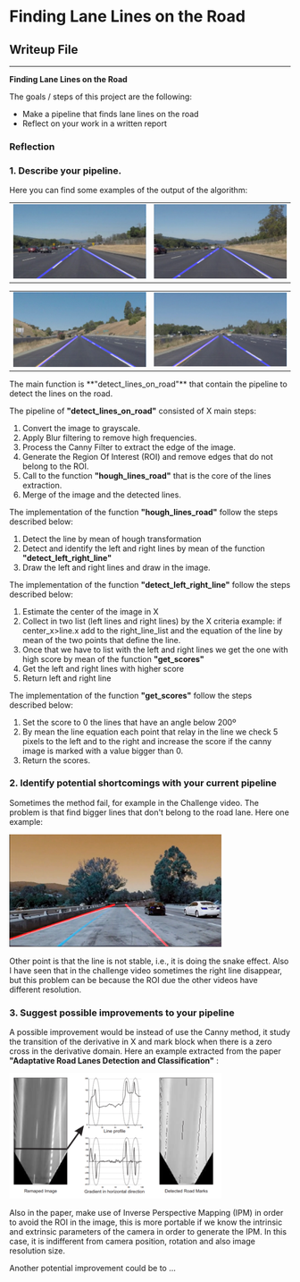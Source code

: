 # **Finding Lane Lines on the Road** 

## Writeup File

---

**Finding Lane Lines on the Road**

The goals / steps of this project are the following:
* Make a pipeline that finds lane lines on the road
* Reflect on your work in a written report

### Reflection

### 1. Describe your pipeline.

Here you can find some examples of the output of the algorithm:

<table cellspacing="0" cellpadding="0" border="0" width="600">
    <tr>
        <td width="380"><img src="./write_up_files/lines_image1.png" width="380"  /></td>
        <td width="380"><img src="./write_up_files/lines_image2.PNG" width="380"  /></td>
    </tr>
</table>
<table cellspacing="0" cellpadding="0" border="0" width="600">
    <tr>
        <td width="380"><img src="./write_up_files/lines_image4.PNG" width="380"  /></td>
        <td width="380"><img src="./write_up_files/lines_image5.PNG" width="380"  /></td>
    </tr>
</table>
The main function is **"detect_lines_on_road"** that contain the pipeline to detect the lines on the road.

The pipeline of **"detect_lines_on_road"** consisted of X main steps:

 1. Convert the image to grayscale.
 2. Apply Blur filtering to remove high frequencies.
 3. Process the Canny Filter to extract the edge of the image.  
 4. Generate the Region Of Interest (ROI) and remove edges that do not belong to the ROI.
 5. Call to the function **"hough_lines_road"** that is the core of the lines extraction.
 6. Merge of the image and the detected lines.

The implementation of the function **"hough_lines_road"** follow the steps described below:

 1. Detect the line by mean of hough transformation 
 2. Detect and identify the left and right lines by mean of the function **"detect_left_right_line"**
 3. Draw the left and right lines and draw in the image.
 
 The implementation of the function **"detect_left_right_line"** follow the steps described below:
 
 1. Estimate the center of the image in X
 2. Collect in two list (left lines and right lines) by the X criteria example: if center_x>line.x add to the right_line_list and the equation of the line by mean of the two points that define the line.
 3. Once that we have to list with the left and right lines we get the one with high score by mean of the function **"get_scores"**
 4. Get the left and right lines with higher score
 5. Return left and right line
 
 The implementation of the function **"get_scores"** follow the steps described below:
 
 1. Set the score to 0 the lines that have an angle below 200º 
 2. By mean the line equation each point that relay in the line we check 5 pixels to the left and to the right and increase the score 
    if the canny image is marked with a value bigger than 0.
3. Return the scores.
  
### 2. Identify potential shortcomings with your current pipeline

Sometimes the method fail, for example in the Challenge video. The problem is that find bigger lines that don't belong to the road lane. Here one example: 

<img src="./write_up_files/line_error_1.PNG" width="380"  />

Other point is that the line is not stable, i.e., it is doing the snake effect. Also I have seen that in the challenge video sometimes the right line disappear, but this problem can be because the ROI due the other videos have different resolution.

### 3. Suggest possible improvements to your pipeline

A possible improvement would be instead of use the Canny method, it study the transition of the derivative in X and mark block when there is a zero cross in the  derivative domain. Here an example extracted from the paper **"Adaptative Road Lanes Detection and Classification"** :

<img src="./write_up_files/derivate_lines_road.PNG" width="380"  />

Also in the paper, make use of Inverse Perspective Mapping (IPM) in order to avoid the ROI in the image, this is more portable if we know the intrinsic and extrinsic parameters of the camera in order to generate the IPM. In this case, it is indifferent from camera position, rotation and also image resolution size.

Another potential improvement could be to ...

